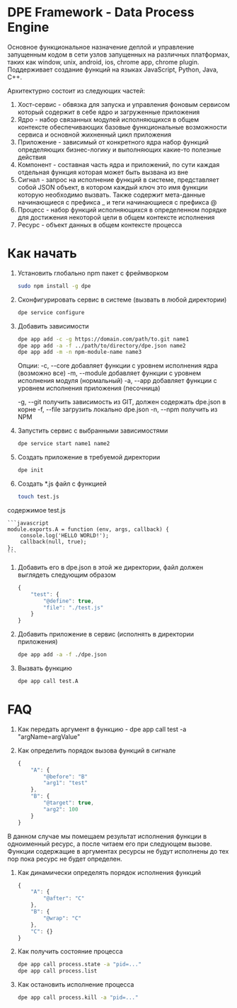 # DPE Framework - Data Process Engine

Основное функциональное назначение деплой и управление запущенным кодом 
в сети узлов запущенных на различных платформах, таких как window, unix,
 android, ios, chrome app, chrome plugin. Поддерживает создание функций
на языках JavaScript, Python, Java, C++.

Архитектурно состоит из следующих частей:

1. Хост-сервис - обвязка для запуска и управления фоновым сервисом
    который содержит в себе ядро и загруженные приложения
1. Ядро - набор связанных модулей исполняющихся в общем контексте
    обеспечивающих базовые функциональные возможности сервиса и основной
    жихненный цикл приложения
1. Приложение - зависимый от конкретного ядра набор функций определяющих
    бизнес-логику и выполняющих какие-то полезные действия
1. Компонент - составная часть ядра и приложений, по сути каждая
    отдельная функция которая может быть вызвана из вне
1. Сигнал - запрос на исполнение функций в системе, представляет собой
    JSON объект, в котором каждый ключ это имя функции которую необходимо
    вызвать. Также содержит мета-данные начинающиеся с префикса _ и теги
    начинающиеся с префикса @
1. Процесс - набор функций исполняющихся в определенном порядке для 
    достижения некоторой цели в общем контексте исполнения
1. Ресурс - объект данных в общем контексте процесса
    
# Как начать

1. Установить глобально npm пакет с фреймворком

    ```bash 
    sudo npm install -g dpe
    ```

1. Сконфигурировать сервис в системе (вызвать в любой директории)

    ```bash
    dpe service configure
    ```
1. Добавить зависимости

    ```bash
    dpe app add -c -g https://domain.com/path/to.git name1
    dpe app add -a -f ../path/to/directory/dpe.json name2
    dpe app add -m -n npm-module-name name3
    ```
    Опции:
     -c, --core добавляет функции с уровнем исполнения ядра (возможно все)
     -m, --module добавляет функции с уровнем исполнения модуля (нормальный)
     -a, --app добавляет функции с уровнем исполнения приложения (песочница)
     
     -g, --git получить зависимость из GIT, должен содержать dpe.json в корне
     -f, --file загрузить локально dpe.json
     -n, --npm получить из NPM
   
1. Запустить сервис с выбранными зависимостями

    ```bash
    dpe service start name1 name2
    ```
     
1. Создать приложение в требуемой директории

    ```bash
    dpe init
    ```
1. Создать *.js файл с функцией

    ```bash
    touch test.js
    ```
содержимое test.js

    ```javascript
    module.exports.A = function (env, args, callback) {
        console.log('HELLO WORLD!');
        callback(null, true);
    };
    ```
1. Добавить его в dpe.json в этой же директории, файл должен выглядеть 
    следующим образом 

    ```javascript
    {
        "test": {
            "@define": true,
            "file": "./test.js"
        }
    }
    ```
1. Добавить приложение в сервис (исполнять в директории приложения)

    ```bash
    dpe app add -a -f ./dpe.json
    ```
    
1. Вызвать функцию

    ```bash
    dpe app call test.A
    ```

# FAQ

1. Как передать аргумент в функцию - dpe app call test -a "argName=argValue"
1. Как определить порядок вызова функций в сигнале

    ```javascript
    {
        "A": {
            "@before": "B"
            "arg1": "test"
        },
        "B": {
            "@target": true,
            "arg2": 100
        }
    }
    ```

В данном случае мы помещаем результат исполнения функции в одноименный 
ресурс, а после читаем его при следующем вызове. Функции содержащие в 
аргументах ресурсы не будут исполнены до тех пор пока ресурс не будет 
определен.

1. Как динамически определять порядок исполнения функций

    ```javascript
    {
        "A": {
            "@after": "C"
        },
        "B": {
            "@wrap": "C"
        },
        "C": {}
    }
    ```

1. Как получить состояние процесса

    ```bash
    dpe app call process.state -a "pid=..."
    dpe app call process.list
    ```

1. Как остановить исполнение процесса

    ```bash
    dpe app call process.kill -a "pid=..."
    ```    
